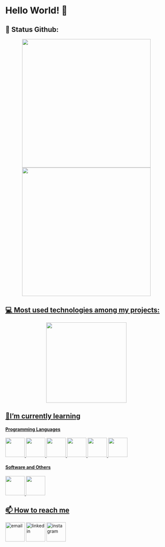 # Hello World! 👋

## 🎯 Status Github:
<div align="center">
      <a href="https://github.com/raulrodmo">
            <img width="400em" src="https://github-readme-stats.vercel.app/api?username=raulrodmo&show_icons=true&text_color=000000&bg_color=BDBDBD&title_color=FF7816&icon_color=FF4B00&include_all_commits=true&count_private=true&hide_border=true"/>
            <img width="400em" src="https://github-readme-streak-stats.herokuapp.com/?user=raulrodmo&text_color=000000&background=BDBDBD&stroke=FF4B00&ring=FF7816&fire=FF7816&currStreakNum=000000&sideNums=000000&currStreakLabel=000000&currStreakLabel=FF7816&hide_border=true"/>
</div> 

## 💻 Most used technologies among my projects:
<div align="center">
      <img width="250em"src="https://github-readme-stats.vercel.app/api/top-langs/?username=raulrodmo&text_color=000000&langs_count=10&bg_color=BDBDBD&title_color=FF7816&icon_color=FF4B00&hide_border=true"/>
</div> 

## 🌱I’m currently learning

#### Programming Languages
<div>
      <a href="https://github.com/raulrodmo">
            <img id="html" src="https://cdn-icons-png.flaticon.com/512/1051/1051277.png" width="60" height="60"/>
            <img id="css" src="https://cdn-icons-png.flaticon.com/512/732/732190.png" width="60" height="60"/>
            <img id="js" src="https://cdn-icons-png.flaticon.com/512/1199/1199124.png" width="60" height="60"/>
            <img id="sql" src="https://cdn-icons-png.flaticon.com/512/2772/2772128.png" width="60" height="60"/>
            <img id="java" src="https://cdn-icons-png.flaticon.com/512/226/226777.png" width="60" height="60"/>
            <img id="python" src="https://cdn-icons-png.flaticon.com/512/1822/1822899.png" width="60" height="60"/>
</div> 



#### Software and Others
<div>
      <a href="https://github.com/raulrodmo">
            <img id="git" src="https://cdn.jsdelivr.net/gh/devicons/devicon/icons/git/git-original-wordmark.svg" width="60" height="60"/>
            <img id="github" src="https://cdn-icons-png.flaticon.com/512/25/25657.png" width="60" height="60"/>
</div> 


## 📫 How to reach me

<div>
      <a href="raulrm_dev@gmail.com"><img id="gmail" src="https://cdn-icons-png.flaticon.com/512/104/104069.png" alt="email" width="60" height="60"/></a>
      <a href="https://www.linkedin.com/in/raul-rodrigues-6a66a7235/"><img id="linkedin" src="https://cdn-icons-png.flaticon.com/512/61/61109.png" alt="linkedin" width="60" height="60"/></a>
      <a href="https://www.instagram.com/raul_rodmo/"><img id="instagram" src="https://cdn-icons-png.flaticon.com/512/1077/1077042.png" alt="instagram" width="60" height="60"/></a>   
</div>
